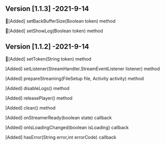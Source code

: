 
## Version [1.1.3] -2021-9-14

[َAdded] setBackBufferSize(Boolean token) method

[َAdded] setShowLog(Boolean token) method

## Version [1.1.2] -2021-9-14

[َAdded] setToken(String token) method

[Added] setListener(StreamHandler.StreamEventListener listener) method

[Added] prepareStreaming(FileSetup file, Activity activity) method

[Added] disableLogs() method

[Added]  releasePlayer()  method

[Added]  clean()  method

[Added]  onStreamerReady(boolean state)  callback

[Added]  onIsLoadingChanged(boolean isLoading)  callback

[Added]  hasError(String error,int errorCode)  callback